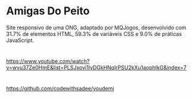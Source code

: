 # Amigas Do Peito
Site responsivo de uma ONG, adaptado por MQJogos,
desenvolvido com 31.7% de elementos HTML, 59.3% de variáveis CSS e 
9.0% de práticas JavaScript.
#
https://www.youtube.com/watch?v=wvu37Ze0HmE&list=PLSJxovi1IyDGkHNqlrPSU2kXu1aophIkG&index=7
#
#
https://github.com/codewithsadee/youdemi
#
#

